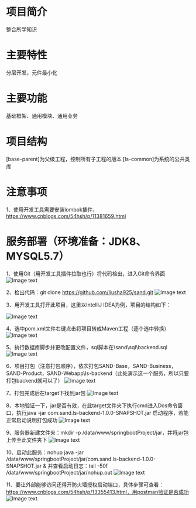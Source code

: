 # 项目简介
整合所学知识
# 主要特性
分层开发，元件最小化
# 主要功能
基础框架、通用模块、通用业务
# 项目结构
[base-parent]为父级工程，控制所有子工程的版本
[ls-common]为系统的公共类库

# 注意事项
1、使用开发工具需要安装lombok插件，https://www.cnblogs.com/54hsh/p/11381659.html

# 服务部署（环境准备：JDK8、MYSQL5.7）

1、使用Git（用开发工具插件拉取也行）将代码检出，进入Git命令界面
![Image text](https://github.com/liusha925/sand/blob/master/SAND-Webapp/ls-backend/images/001.png)

2、检出代码：git clone https://github.com/liusha925/sand.git
![Image text](https://github.com/liusha925/sand/blob/master/SAND-Webapp/ls-backend/images/002.png)

3、用开发工具打开此项目，这里以IntelliJ IDEA为例，项目的结构如下：
 
![Image text](https://github.com/liusha925/sand/blob/master/SAND-Webapp/ls-backend/images/003.png)

4、选中pom.xml文件右键点击将项目转成Maven工程（逐个选中转换）
![Image text](https://github.com/liusha925/sand/blob/master/SAND-Webapp/ls-backend/images/004.png)

5、执行数据库脚步并更改配置文件，sql脚本在\sand\sql\backend.sql
![Image text](https://github.com/liusha925/sand/blob/master/SAND-Webapp/ls-backend/images/005.png)

6、项目打包（注意打包顺序），依次打包SAND-Base，SAND-Business，SAND-Product，SAND-Webapp\ls-backend（此处演示这一个服务，所以只要打包backend就可以了）
![Image text](https://github.com/liusha925/sand/blob/master/SAND-Webapp/ls-backend/images/006.png)

7、打包完成后在target下找到jar包
![Image text](https://github.com/liusha925/sand/blob/master/SAND-Webapp/ls-backend/images/007.png)

8、本地验证一下，jar是否有效，在此target文件夹下执行cmd进入Dos命令窗口，执行java -jar com.sand.ls-backend-1.0.0-SNAPSHOT.jar 启动程序，若能正常启动说明打包成功
![Image text](https://github.com/liusha925/sand/blob/master/SAND-Webapp/ls-backend/images/008.png)

9、服务器新建文件夹：mkdir -p /data/www/springbootProject/jar，并将jar包上传至此文件夹下
![Image text](https://github.com/liusha925/sand/blob/master/SAND-Webapp/ls-backend/images/009.png)

10、启动此服务：nohup java -jar /data/www/springbootProject/jar/com.sand.ls-backend-1.0.0-SNAPSHOT.jar &
并查看启动日志：tail -50f /data/www/springbootProject/jar/nohup.out
![Image text](https://github.com/liusha925/sand/blob/master/SAND-Webapp/ls-backend/images/010.png)

11、要让外部能够访问还得开防火墙授权启动端口，具体步骤可查看：https://www.cnblogs.com/54hsh/p/13355413.html，用postman验证是否成功
![Image text](https://github.com/liusha925/sand/blob/master/SAND-Webapp/ls-backend/images/011.png)
